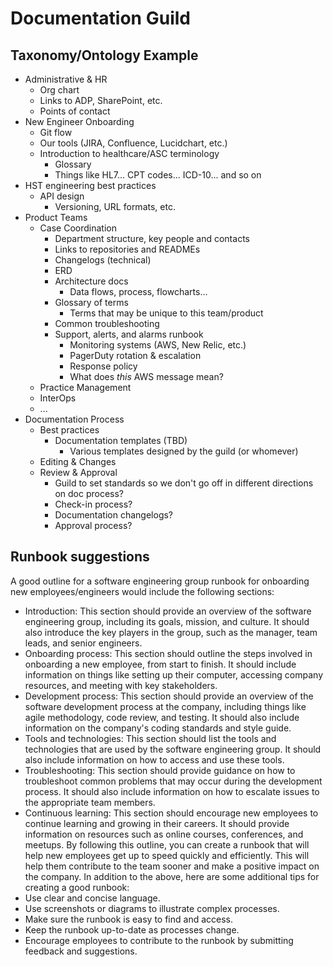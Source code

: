 # Documentation Guild
## Taxonomy/Ontology Example

* Administrative & HR
  * Org chart
  * Links to ADP, SharePoint, etc.
  * Points of contact
* New Engineer Onboarding
  * Git flow
  * Our tools (JIRA, Confluence, Lucidchart, etc.)
  * Introduction to healthcare/ASC terminology
    * Glossary
    * Things like HL7... CPT codes... ICD-10... and so on
* HST engineering best practices
  * API design
    * Versioning, URL formats, etc.
* Product Teams
  * Case Coordination
    * Department structure, key people and contacts
    * Links to repositories and READMEs
    * Changelogs (technical)
    * ERD
    * Architecture docs
      * Data flows, process, flowcharts...
    * Glossary of terms
      * Terms that may be unique to this team/product
    * Common troubleshooting
    * Support, alerts, and alarms runbook
      * Monitoring systems (AWS, New Relic, etc.)
      * PagerDuty rotation & escalation
      * Response policy
      * What does _this_ AWS message mean?
  * Practice Management
  * InterOps
  * ...
* Documentation Process
  * Best practices
    * Documentation templates (TBD)
      * Various templates designed by the guild (or whomever)
  * Editing & Changes
  * Review & Approval
    * Guild to set standards so we don't go off in different directions on doc process?
    * Check-in process?
    * Documentation changelogs?
    * Approval process?

## Runbook suggestions
A good outline for a software engineering group runbook for onboarding new employees/engineers would include the following sections:
*	Introduction: This section should provide an overview of the software engineering group, including its goals, mission, and culture. It should also introduce the key players in the group, such as the manager, team leads, and senior engineers.
*	Onboarding process: This section should outline the steps involved in onboarding a new employee, from start to finish. It should include information on things like setting up their computer, accessing company resources, and meeting with key stakeholders.
*	Development process: This section should provide an overview of the software development process at the company, including things like agile methodology, code review, and testing. It should also include information on the company's coding standards and style guide.
*	Tools and technologies: This section should list the tools and technologies that are used by the software engineering group. It should also include information on how to access and use these tools.
*	Troubleshooting: This section should provide guidance on how to troubleshoot common problems that may occur during the development process. It should also include information on how to escalate issues to the appropriate team members.
*	Continuous learning: This section should encourage new employees to continue learning and growing in their careers. It should provide information on resources such as online courses, conferences, and meetups.
By following this outline, you can create a runbook that will help new employees get up to speed quickly and efficiently. This will help them contribute to the team sooner and make a positive impact on the company.
In addition to the above, here are some additional tips for creating a good runbook:
*	Use clear and concise language.
*	Use screenshots or diagrams to illustrate complex processes.
*	Make sure the runbook is easy to find and access.
*	Keep the runbook up-to-date as processes change.
*	Encourage employees to contribute to the runbook by submitting feedback and suggestions.